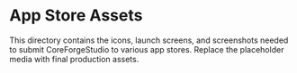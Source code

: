 # App Store Assets

This directory contains the icons, launch screens, and screenshots needed to submit CoreForgeStudio to various app stores. Replace the placeholder media with final production assets.
